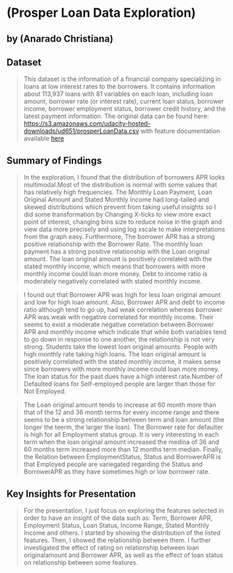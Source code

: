 # (Prosper Loan Data Exploration)
## by (Anarado Christiana)


## Dataset

> This dataset is the information of a financial company specializing in loans at low interest rates to the borrowers. It contains information about 113,937 loans with 81 variables on each loan, including loan amount, borrower rate (or interest rate), 
current loan status, borrower income, borrower employment status, borrower credit history, and the latest payment information.
The original data can be found here: https://s3.amazonaws.com/udacity-hosted-downloads/ud651/prosperLoanData.csv
with feature documentation available [here](https://docs.google.com/spreadsheets/d/1gDyi_L4UvIrLTEC6Wri5nbaMmkGmLQBk-Yx3z0XDEtI/edit#gid=0)


## Summary of Findings

> In the exploration, I found that the distribution of borrowers APR looks multimodal.Most of the distribution is normal with some values that has relatively high frequencies. The Monthly Loan Payment, Loan Original Amount and Stated Monthly Income had long-tailed and skewed distributions which prevent from taking useful insights so I did some transformation by Changing X-ticks to view more exact point of interest, changing bins size to reduce noise in the graph and view data more precisely and using log xscale to make interpretations from the graph easy. Furthermore, The borrower APR has a strong positive relationship with the Borrower Rate. The monthly loan payment has a strong positive relationship with the Loan original amount. The loan original amount is positively correlated with the stated monthly income, which means that borrowers with more monthly income could loan more money. Debt to income ratio is moderately negatively correlated with stated monthly income.

> I found out that Borrower APR was high for less loan original amount and low for high loan amount. Also, Borrower APR and debt to income ratio although tend to go up, had weak correlation whereas borrower APR was weak with negative correlated for monthly income. Their seems to exist a moderate negative correlation between Borrower APR and monthly income which indicate that while both variables tend to go down in response to one another, the relationship is not very strong. Students take the lowest loan original amounts. People with high monthly rate taking high loans. The loan original amount is positively correlated with the stated monthly income, it makes sense since borrowers with more monthly income could loan more money. The loan status for the past dues have a high interest rate.Number of Defaulted loans for Self-employed people are larger than those for Not Employed.

> The Loan original amount tends to increase at 60 month more than that of the 12 and 36 month terms for every income range and there seems to be a strong relationship between term and loan amount (the longer the teerm, the larger the loan). The Borrower rate for defaulter is high for all Employment status group. It is very interesting in each term when the loan original amount increased the medina of 36 and 60 months term increased more than 12 months term median. Finally, the Relation between EmploymentStatus, Status and BorrowerAPR is that Employed people are variegated regarding the Status and BorrowerAPR as they have sometimes high or low borrower rate.


## Key Insights for Presentation

> For the presentation, I just focus on exploring the features selected in order to have an insight of the data such as: Term, Borrower APR, Employment Status, Loan Status, Income Range, Stated Monthly Income and others. I started by showing the distribution of the listed features. Then, I showed the relationship between them. I further investigated the effect of rating on relationship between loan originalamount and Borrower APR, as well as the effect of loan status on relationship between some features.

